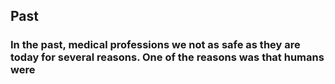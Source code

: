 ## Past
### In the past, medical professions we not as safe as they are today for several reasons. One of the reasons was that humans were
